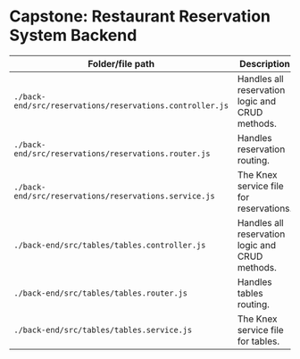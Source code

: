 # Capstone: Restaurant Reservation System Backend

| Folder/file path                                         | Description                                     |
| -------------------------------------------------------- | ----------------------------------------------- |
| `./back-end/src/reservations/reservations.controller.js` | Handles all reservation logic and CRUD methods. |
| `./back-end/src/reservations/reservations.router.js`     | Handles reservation routing.                    |
| `./back-end/src/reservations/reservations.service.js`    | The Knex service file for reservations.         |
| `./back-end/src/tables/tables.controller.js`             | Handles all reservation logic and CRUD methods. |
| `./back-end/src/tables/tables.router.js`                 | Handles tables routing.                         |
| `./back-end/src/tables/tables.service.js`                | The Knex service file for tables.               |
